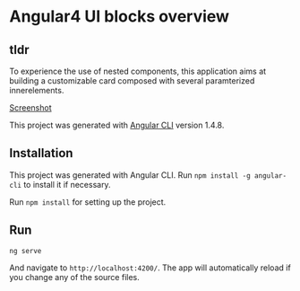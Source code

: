 # Angular4 UI blocks overview

## tldr

To experience the use of nested components, this application aims at building a customizable card composed with several paramterized innerelements.

[Screenshot](https://github.com/vpcom/Angular4-UI-blocks-overview/blob/master/src/assets/angular4-ui-blocks-overview-screenshot.png)

This project was generated with [Angular CLI](https://github.com/angular/angular-cli) version 1.4.8.

## Installation

This project was generated with Angular CLI. Run `npm install -g angular-cli` to install it if necessary.

Run `npm install` for setting up the project.

## Run

    ng serve

And navigate to `http://localhost:4200/`. The app will automatically reload if you change any of the source files.

